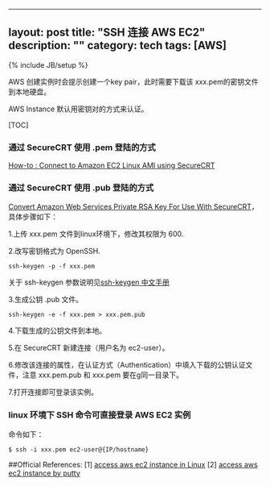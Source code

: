 ---
layout: post
title: "SSH 连接 AWS EC2"
description: ""
category: tech
tags: [AWS]
-----------
{% include JB/setup %}

AWS 创建实例时会提示创建一个key pair，此时需要下载该 xxx.pem的密钥文件到本地硬盘。

AWS Instance 默认用密钥对的方式来认证。

[TOC]

### 通过 SecureCRT 使用 .pem 登陆的方式

[How-to : Connect to Amazon EC2 Linux AMI using SecureCRT ](http://blog.skufel.net/2012/09/how-to-connect-to-amazon-ec2-linux-ami-using-securecrt/)

### 通过 SecureCRT 使用 .pub 登陆的方式

[Convert Amazon Web Services Private RSA Key For Use With SecureCRT](http://www.question-defense.com/2009/10/01/convert-amazon-web-services-private-rsa-key-for-use-with-securecrt)，具体步骤如下：  

1.上传 xxx.pem 文件到linux环境下，修改其权限为 600.

2.改写密钥格式为 OpenSSH.

	ssh-keygen -p -f xxx.pem

关于 ssh-keygen 参数说明见[ssh-keygen 中文手册](http://www.jinbuguo.com/openssh/ssh-keygen.html)

3.生成公钥 .pub 文件。

	ssh-keygen -e -f xxx.pem > xxx.pem.pub

4.下载生成的公钥文件到本地。

5.在 SecureCRT 新建连接（用户名为 ec2-user）。

6.修改该连接的属性，在认证方式（Authentication）中填入下载的公钥认证文件，注意 xxx.pem.pub 和 xxx.pem 要在g同一目录下。

7.打开连接即可登录该实例。  

### linux 环境下 SSH 命令可直接登录 AWS EC2 实例

命令如下：

	$ ssh -i xxx.pem ec2-user@{IP/hostname}


##Official References:
[1] [access aws ec2 instance in Linux](http://docs.aws.amazon.com/AWSEC2/latest/UserGuide/AccessingInstancesLinux.html)
[2] [access aws ec2 instance by putty](http://docs.aws.amazon.com/AWSEC2/latest/UserGuide/putty.html)


